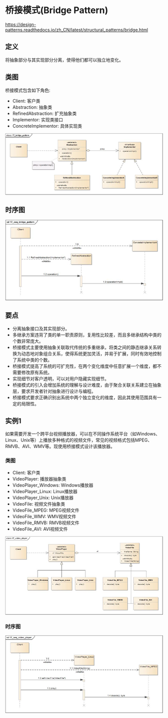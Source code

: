 # 桥接模式(Bridge Pattern)

<https://design-patterns.readthedocs.io/zh_CN/latest/structural_patterns/bridge.html>

## 定义

将抽象部分与其实现部分分离，使得他们都可以独立地变化。

## 类图

桥接模式包含如下角色:

-   Client: 客户类
-   Abstraction: 抽象类
-   RefinedAbstraction: 扩充抽象类
-   Implementor: 实现类接口
-   ConcreteImplementor: 具体实现类

![image](../../_static/17_bridge_pattern.jpg)

## 时序图

![image](../../_static/17_seq_bridge_pattern.jpg)

## 要点

-   分离抽象接口及其实现部分。
-   多继承方案违背了类的单一职责原则，复用性比较差，而且多继承结构中类的个数非常庞大。
-   桥接模式主要使用抽象关联取代传统的多重继承，将类之间的静态继承关系转换为动态地对象组合关系，使得系统更加灵活，并易于扩展，同时有效地控制了系统中类的个数。
-   桥接模式提高了系统的可扩充性，在两个变化维度中任意扩展一个维度，都不需要修改原有系统。
-   实现细节对客户透明，可以对用户隐藏实现细节。
-   桥接模式的引入会增加系统的理解与设计难度，由于聚合关联关系建立在抽象层，要求开发者针对抽象进行设计与编程。
-   桥接模式要求正确识别出系统中两个独立变化的维度，因此其使用范围具有一定的局限性。

## 实例1

如果需要开发一个跨平台视频播放器，可以在不同操作系统平台（如Windows、Linux、Unix等）上播放多种格式的视频文件，常见的视频格式包括MPEG、RMVB、AVI、WMV等。现使用桥接模式设计该播放器。

### 类图

-   Client: 客户类
-   VideoPlayer: 播放器抽象类
-   VideoPlayer\_Windows: Windows播放器
-   VideoPlayer\_Linux: Linux播放器
-   VideoPlayer\_Unix: Unix播放器
-   VideoFile: 视频文件抽象类
-   VideoFile\_MPEG: MPEG视频文件
-   VideoFile\_WMV: WMV视频文件
-   VideoFile\_RMVB: RMVB视频文件
-   VideoFile\_AVI: AVI视频文件

![image](../../_static/17_video_player.jpg)

### 时序图

![image](../../_static/17_seq_video_player.jpg)
